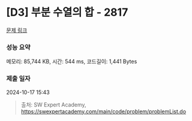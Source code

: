 # [D3] 부분 수열의 합 - 2817 

[문제 링크](https://swexpertacademy.com/main/code/problem/problemDetail.do?contestProbId=AV7IzvG6EksDFAXB) 

### 성능 요약

메모리: 85,744 KB, 시간: 544 ms, 코드길이: 1,441 Bytes

### 제출 일자

2024-10-17 15:43



> 출처: SW Expert Academy, https://swexpertacademy.com/main/code/problem/problemList.do